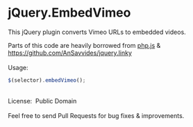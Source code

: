 # jQuery.EmbedVimeo

This jQuery plugin converts Vimeo URLs to embedded videos.

Parts of this code are heavily borrowed from <a href="https://raw.githubusercontent.com/kvz/phpjs/master/functions/strings/str_replace.js" target="_blank">php.js</a> & <a href="https://github.com/AnSavvides/jquery.linky" target="_blank">https://github.com/AnSavvides/jquery.linky</a>
<br>
<br>
Usage:
```JavaScript
$(selector).embedVimeo();
```
<br>
License:&nbsp;&nbsp;Public Domain
<br>
<br>
Feel free to send Pull Requests for bug fixes & improvements.


